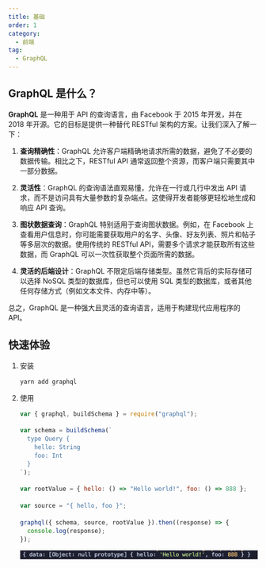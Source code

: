 ```yaml
---
title: 基础
order: 1
category:
  - 前端
tag:
  - GraphQL	
---
```


## GraphQL 是什么？

**GraphQL** 是一种用于 API 的查询语言，由 Facebook 于 2015 年开发，并在 2018 年开源。它的目标是提供一种替代 RESTful 架构的方案。让我们深入了解一下：

1. **查询精确性**：GraphQL 允许客户端精确地请求所需的数据，避免了不必要的数据传输。相比之下，RESTful API 通常返回整个资源，而客户端只需要其中一部分数据。

2. **灵活性**：GraphQL 的查询语法直观易懂，允许在一行或几行中发出 API 请求，而不是访问具有大量参数的复杂端点。这使得开发者能够更轻松地生成和响应 API 查询。

3. **图状数据查询**：GraphQL 特别适用于查询图状数据。例如，在 Facebook 上查看用户信息时，你可能需要获取用户的名字、头像、好友列表、照片和帖子等多层次的数据。使用传统的 RESTful API，需要多个请求才能获取所有这些数据，而 GraphQL 可以一次性获取整个页面所需的数据。

4. **灵活的后端设计**：GraphQL 不限定后端存储类型。虽然它背后的实际存储可以选择 NoSQL 类型的数据库，但也可以使用 SQL 类型的数据库，或者其他任何存储方式（例如文本文件、内存中等）。

总之，GraphQL 是一种强大且灵活的查询语言，适用于构建现代应用程序的 API。

## 快速体验

1. 安装
   ```bash
   yarn add graphql
   ```

2. 使用
   ```js
   var { graphql, buildSchema } = require("graphql");
   
   var schema = buildSchema(`
     type Query {
       hello: String
       foo: Int
     }
   `);
   
   var rootValue = { hello: () => "Hello world!", foo: () => 888 };
   
   var source = "{ hello, foo }";
   
   graphql({ schema, source, rootValue }).then((response) => {
     console.log(response);
   });
   ```

   ![image-20240419204419852](https://raw.githubusercontent.com/GodX-18/picBed/main/image-20240419204419852.png)